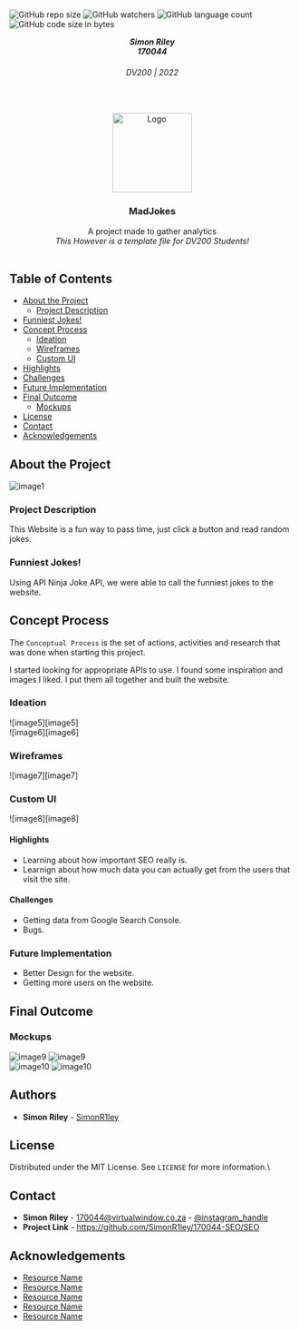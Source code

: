 <!-- REPLACE ALL THE [SimonR1ley] TEXT WITH YOUR GITHUB PROFILE NAME & THE [termoneexample] WITH THE NAME OF YOUR GITHUB PROJECT -->

<!-- Repository Information & Links-->
<br />

![GitHub repo size](https://img.shields.io/github/repo-size/SimonR1ley/termoneexample)
![GitHub watchers](https://img.shields.io/github/watchers/SimonR1ley/termoneexample)
![GitHub language count](https://img.shields.io/github/languages/count/SimonR1ley/termoneexample)
![GitHub code size in bytes](https://img.shields.io/github/languages/code-size/SimonR1ley/termoneexample)


<!-- HEADER SECTION -->
<h5 align="center" style="padding:0;margin:0;">Simon Riley</h5>
<h5 align="center" style="padding:0;margin:0;">170044</h5>
<h6 align="center">DV200 | 2022</h6>
</br>
<p align="center">

  <a href="https://github.com/SimonR1ley/170044-SEO/SEO">
    <img src="/SEO/Logo.png" alt="Logo" width="140" height="140">
  </a>
  
  <h3 align="center">MadJokes</h3>

  <p align="center">
    A project made to gather analytics  <br>
    <i>This However is a template file for DV200 Students!</i> 
    
   <br />
   <br />
</p>
<!-- TABLE OF CONTENTS -->

## Table of Contents

* [About the Project](#about-the-project)
  * [Project Description](#project-description)
* [Funniest Jokes!](#funniest-jokes)
* [Concept Process](#concept-process)
   * [Ideation](#ideation)
   * [Wireframes](#wireframes)
   * [Custom UI](#user-flow)
* [Highlights](#highlights)
* [Challenges](#challenges)
* [Future Implementation](#peer-reviews)
* [Final Outcome](#final-outcome)
    * [Mockups](#mockups)
* [License](#license)
* [Contact](#contact)
* [Acknowledgements](#acknowledgements)

<!--PROJECT DESCRIPTION-->
## About the Project
<!-- header image of project -->
![image1](/SEO/Images/MockupOne.png)

### Project Description

This Website is a fun way to pass time, just click a button and read random jokes.

### Funniest Jokes! 

Using API Ninja Joke API, we were able to call the funniest jokes to the website.


<!-- CONCEPT PROCESS -->
<!-- Briefly explain your concept ideation process -->
<!-- here you will add things like wireframing, data structure planning, anything that shows your process. You need to include images-->
## Concept Process

The `Conceptual Process` is the set of actions, activities and research that was done when starting this project.

I started looking for appropriate APIs to use.
I found some inspiration and images I liked.
I put them all together and built the website.

### Ideation

![image5][image5]
<br>
![image6][image6]

### Wireframes

![image7][image7]

### Custom UI

![image8][image8]


#### Highlights
<!-- stipulated the highlight you experienced with the project -->
* Learning about how important SEO really is.
* Learnign about how much data you can actually get from the users that visit the site.

#### Challenges
<!-- stipulated the challenges you faced with the project and why you think you faced it or how you think you'll solve it (if not solved) -->
* Getting data from Google Search Console.
* Bugs.


### Future Implementation
<!-- stipulate functionality and improvements that can be implemented in the future. -->

* Better Design for the website.
* Getting more users on the website.

<!-- MOCKUPS -->
## Final Outcome

### Mockups

![image9](/SEO/Images/MockupTwo.png)
![image9](/SEO/Images/MockupThree.png)
<br>
![image10](/SEO/Images/MockupFour.png)
![image10](/SEO/Images/MockupFive.png)


<!-- AUTHORS -->
## Authors

* **Simon Riley** - [SimonR1ley](https://github.com/SimonR1ley)

<!-- LICENSE -->
## License

Distributed under the MIT License. See `LICENSE` for more information.\

<!-- LICENSE -->
## Contact

* **Simon Riley** - [170044@virtualwindow.co.za](mailto:email@address) - [@instagram_handle](https://www.instagram.com/simonbrettriley/) 
* **Project Link** - https://github.com/SimonR1ley/170044-SEO/SEO

<!-- ACKNOWLEDGEMENTS -->
## Acknowledgements
<!-- all resources that you used and Acknowledgements here -->
* [Resource Name](path/to/resource)
* [Resource Name](path/to/resource)
* [Resource Name](path/to/resource)
* [Resource Name](path/to/resource)
* [Resource Name](path/to/resource)

